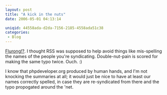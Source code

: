 ```yaml
---
layout: post
title: "A kick in the nuts"
date: 2006-05-01 04:13:14

uniqid: 44558ada-d2da-7156-2185-4558ada51c38
categories: 
 - Blog
---
```

<p><a href="http://phpdeveloper.org/news/5259">Flurong!?</a>.  I thought RSS was supposed to help avoid things like mis-spelling the names of the people you're syndicating.  Double-nut-pain is scored for making the same typo twice. Ouch. :)   </p>
<p>I know that phpdeveloper.org produced by human hands, and I'm not knocking the summaries at all; it would just be nice to have at least our names correctly spelled, in case they are re-syndicated from there and the typo propogated around the 'net.  </p>

